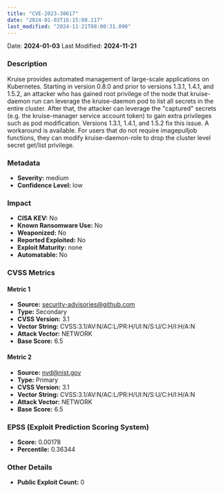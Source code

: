 ```yaml
---
title: "CVE-2023-30617"
date: "2024-01-03T16:15:08.117"
last_modified: "2024-11-21T08:00:31.090"
---
```


Date: **2024-01-03** Last Modified: **2024-11-21**

### Description  
Kruise provides automated management of large-scale applications on Kubernetes. Starting in version 0.8.0 and prior to versions 1.3.1, 1.4.1, and 1.5.2, an attacker who has gained root privilege of the node that kruise-daemon run can leverage the kruise-daemon pod to list all secrets in the entire cluster. After that, the attacker can leverage the "captured" secrets (e.g. the kruise-manager service account token) to gain extra privileges such as pod modification. Versions 1.3.1, 1.4.1, and 1.5.2 fix this issue. A workaround is available. For users that do not require imagepulljob functions, they can modify kruise-daemon-role to drop the cluster level secret get/list privilege.

### Metadata  
- **Severity:** medium
- **Confidence Level:** low

### Impact  
- **CISA KEV:** No
- **Known Ransomware Use:** No
- **Weaponized:** No
- **Reported Exploited:** No
- **Exploit Maturity:** none
- **Automatable:** No

### CVSS Metrics  

#### Metric 1
- **Source:** security-advisories@github.com
- **Type:** Secondary
- **CVSS Version:** 3.1
- **Vector String:** CVSS:3.1/AV:N/AC:L/PR:H/UI:N/S:U/C:H/I:H/A:N
- **Attack Vector:** NETWORK
- **Base Score:** 6.5

#### Metric 2
- **Source:** nvd@nist.gov
- **Type:** Primary
- **CVSS Version:** 3.1
- **Vector String:** CVSS:3.1/AV:N/AC:L/PR:H/UI:N/S:U/C:H/I:H/A:N
- **Attack Vector:** NETWORK
- **Base Score:** 6.5


### EPSS (Exploit Prediction Scoring System)  
- **Score:** 0.00178
- **Percentile:** 0.36344

### Other Details  
- **Public Exploit Count:** 0
